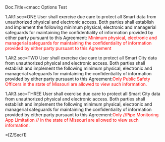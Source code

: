Doc.Title=cmacc Options Test

1.Alt1.sec=ONE User shall exercise due care to protect all Smart data from unauthorized physical and electronic access. Both parties shall establish and implement the following minimum physical, electronic and managerial safeguards for maintaining the confidentiality of information provided by either party pursuant to this Agreement: <font color="red">Minimum physical, electronic and managerial safeguards for maintaining the confidentiality of information provided by either party pursuant to this Agreement</font>

1.Alt2.sec=TWO User shall exercise due care to protect all Smart City data from unauthorized physical and electronic access. Both parties shall establish and implement the following minimum physical, electronic and managerial safeguards for maintaining the confidentiality of information provided by either party pursuant to this Agreement:<font color="red">Only Public Safety Officers in the state of Missouri are allowed to view such information.</font>

1.Alt3.sec=THREE User shall exercise due care to protect all Smart City data from unauthorized physical and electronic access. Both parties shall establish and implement the following minimum physical, electronic and managerial safeguards for maintaining the confidentiality of information provided by either party pursuant to this Agreement:<font color="red">Only //Pipe Monitoring App  Limitation // in the state of Missouri are allowed to view such information.</font>

=[Z/Sec/1]
